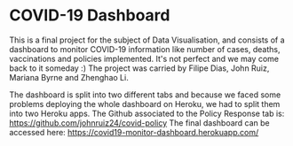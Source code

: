 # COVID-19 Dashboard
This is a final project for the subject of Data Visualisation, and consists of a dashboard to monitor COVID-19 information like number of cases, deaths, vaccinations and policies implemented. It's not perfect and we may come back to it someday :) The project was carried by Filipe Dias, John Ruiz, Mariana Byrne and Zhenghao Li.

The dashboard is split into two different tabs and because we faced some problems deploying the whole dashboard on Heroku, we had to split them into two Heroku apps. The Github associated to the Policy Response tab is: https://github.com/johnruiz24/covid-policy
The final dashboard can be accessed here: https://covid19-monitor-dashboard.herokuapp.com/

